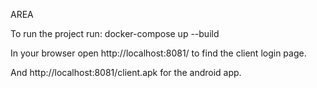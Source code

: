 AREA

To run the project run:
docker-compose up --build

In your browser open http://localhost:8081/ to find the client login page.

And http://localhost:8081/client.apk for the android app.